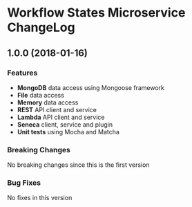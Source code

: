 # Workflow States Microservice ChangeLog

## <a name="1.0.0"></a> 1.0.0 (2018-01-16)

### Features
* **MongoDB** data access using Mongoose framework
* **File** data access 
* **Memory** data access 
* **REST** API client and service
* **Lambda** API client and service
* **Seneca** client, service and plugin
* **Unit tests** using Mocha and Matcha

### Breaking Changes
No breaking changes since this is the first version

### Bug Fixes
No fixes in this version

